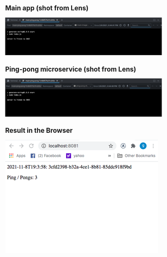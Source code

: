 ## Main app (shot from Lens)

![output](output-11.1-2.png)

## Ping-pong microservice (shot from Lens)

![output](output-11.1-1.png)

## Result in the Browser

![output](output-11.1-3.png)
